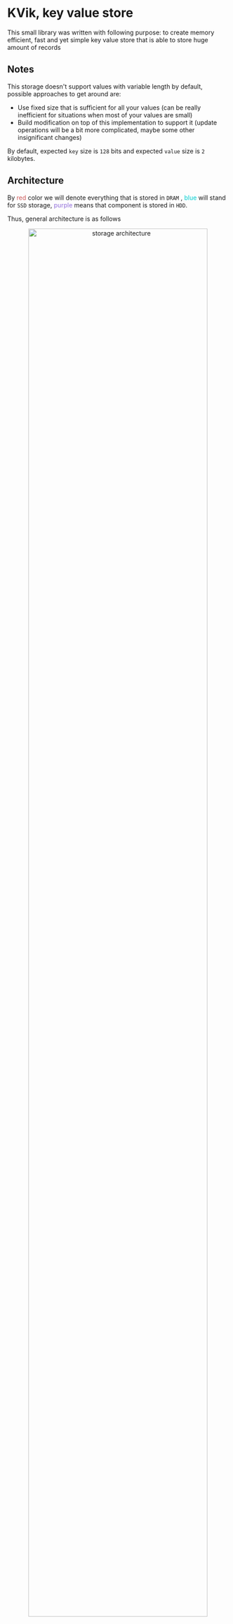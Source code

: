 # KVik, key value store

This small library was written with following purpose: to create memory efficient, fast and yet simple key value store
that is able to store huge amount of records

## Notes

This storage doesn't support values with variable length by default, possible approaches to get around are:

- Use fixed size that is sufficient for all your values (can be really inefficient for situations when most of your
  values are small)
- Build modification on top of this implementation to support it (update operations will be a bit more complicated,
  maybe some other insignificant changes)

By default, expected `key` size is `128` bits and expected `value` size is `2` kilobytes.

## Architecture

By <span style="color:indianred">red</span> color we will denote everything that is stored in `DRAM`
, <span style="color:darkturquoise">blue</span> will stand for `SSD` storage, <span style="color:mediumpurple">
purple</span> means that component is stored in `HDD`.

Thus, general architecture is as follows

<p align="center">
  <img src="resources/images/architecture.svg" alt="storage architecture" width="90%">
</p>

Now let's see what each element of diagram is responsible for

### Shard controller

In order to distribute requests on independent workers for each key that comes as a part of request (`get`, `insert`
, `update`, `delete`) we calculate its hash (`XXH32`)
and choose bucket depending on range where this hash appeared to be (for example, if we have 10 shards, then each of
those will theoretically be responsible for approximately `429496729` entries). By doing this, we decrease sizes of
files on each shard linearly (with respect to number of shards in assumption that hashes will be distributed uniformly).
In addition, this idea helps to increase throughput of storage (requests can be handled in parallel on different
threads).

### Filter

As in all key value stores that are used in practice, we try to filter out requests with keys that aren't in store yet
for `delete`, `update` and `get` requests.

There are several ways to do it but in out case it was decided to use Bloom's filter since it only requires `O(n)` bits
of memory and is pretty fast.

Our filter was designed to have small error probability (less than `9%`), it happens when we
have `4` [4-independent](https://en.wikipedia.org/wiki/K-independent_hashing) hash functions. And number of bits is
about `5n` where `n` is number of entries stored in **KVik**.

To make filtering really fast, it is, of course, stored in `DRAM` (also, it is easily recovered when we have all data
from persistent storage devices like SSD and HDD).

### Log Hash Table

As a request comes it is firstly added to `Log Hash Table` which is basically open addressing hash table that is
using [Robin Hood hashing](https://programming.guide/robin-hood-hashing.html). This technique helps `Log Hash Table` to
be more memory efficient and maintain fill factor around `90%`.

`Log Hash Table` has a fixed size, so when it is filled it is merged into `Index Hash Table` as well as
corresponding `Log File` is merged into `Hot Files`

`Log Hash Table` stores key + offset of corresponding value in `Log File`.

### Log File

`Log File` stores `(key, value)` pairs corresponding to keys that are stored in `Log Hash Table`, it is pretty simple
really. Keys are stored to increase fall tolerance because in other case when electricity wil be cut off values will
remain (since they are stored on `SSD` which in energy independent) whereas keys that are stored in `Log Hash Table`
will be lost, we want to avoid situations like that.

### Index Hash Table

`Index Hash Table` is responsible for all keys that are not in the `Log Hash Table`. Its function is very simple, it
maintains set of keys and maps them to two offsets, offset in `Hot Files` and offset in `Data File` (how exactly they
are stored is implementation detail really).

This hash table has the following property: each bucket is just one memory page (`4 KB`). When page is filled hash table
is rebuilt. To avoid problems with bucket overflow during rehashing, if it happens one more memory page will be
allocated for this bucket and will be linked to existing pages in this bucket (like in hash table with closed
addressing). But after add operation to this bucket it will be detected and rehashed again (we just hope that after
rehashing it all be distributed more uniformly in expanded hash table).

Experiments showed the following (number of entries in hash table was up to `2 * 10^8`, 128-bit words were generated
by `rand` and `std::mt19937`, hashing that was used is `XXH32` with random seed):

- If one memory page is being used fill factor is more than 60% (experiments showed numbers between 62 and 70 depending
  on number of entries and varied between different attempts)
- If ten memory page is being used fill factor is more than 85% (experiments showed numbers between 85 and 90 depending
  on number of entries and varied between different attempts) but you should be careful with that because if number of
  pages gets bigger so does `Read Amplification Factor` and `Write Amplification Factor` (But
  yes, `Space Amplification Factor` gets smaller)

### Hot Files

Conceptually, it is cache for values of keys that are used most often. This strategy will most likely be implemented
in the future but for now `Hot Files` will be some kind of intermediate value storage that is a lot faster than storage
on `HDD` (although [this document](https://gist.github.com/jboner/2841832) is 2012 version, relation between `HDD` and
`SSD` access latency is still pretty huge).

`Hot Files` should also store keys in addition to values. It is done for more efficient merge operation to `Data File`
(update entry in `Index Hash Table` and check if some information corresponding to this key is already in `Data File`
so we can just replace this value with a new one)

### Data File

Data File is one huge file that is stored on `HDD`. It also maintains linked list of deleted entries so that it is easy
to put new values on place of deleted ones.

It doesn't store any additional data, only values.

## API

This storage supports basic operations that any associative container supports: `get`, `insert`, `update`, `delete`.
It is really unlikely that it can be used as a database for your application. But, of course, since it doesn't introduce
additional complexity for supporting custom user requests written in somewhat like SQL, it should be faster.

So, if you actually don't need anything more complex than these operations, **KVik** is a viable option for you.

### Get

Here is how `get` operation works in **KVik**:

1. filter is applied, if it says that value isn't in storage we return `nullptr` immediately (with probability
   around `91%` for values that are not in storage it will work properly and say so)
2. request is passed to `Log Hash Table` and it is checked if such key is present there. If so, read corresponding value
   from `Log File` and return to user.
3. request is passed to `Index Hash Table` and it is checked if such key is present in there. If so, if it has offset
   in `Hot Files` present, read value from there, otherwise read it from `Data File`.

### Insert

Here is how `insert` operation works in **KVik**: just insert it into `Log Hash Table` and set bits corresponding to
this key in filter to ones.

Interesting part is how merge operation works because obviously, since `Log Hash Table` is in `DRAM` it will be filled
pretty quick. Well, it is also pretty easy actually, keys are sorted in ascending order of hash function that is used
in `Index Hash Table`. After that values are inserted as they would be in any ordinary hash mao. The idea of this
sorting is to have some keys hit same buckets and therefore using fewer operations with disk.

Another interesting merge is `Hot Files` with `Data File`. Here merge is done very straightforward way: just traverse
all records in `Hot Files` and insert them into `Data File` one by one.

### Update

`update` operation is very similar to `insert`. The only important difference is that before actually updating record we
apply filter.
If filter says that record is definitely not in storage we ignore it. If `update` operation is called you must be sure
that record
is already in the storage (however, this behavior can be modified in the future, be careful with updating library to
newer version,
read patch notes carefully beforehand).

### Delete

`delete` operation is logically pretty similar to `get`, it has same steps in it (filter first, log second, index third)
.
The only interesting detail is how we actually delete this key from all of these structures in case it was found.

#### Delete from `Log Hash Table`

Deletion of key from hash table with open addressing is as simple as always. But apart from that, we should also delete
corresponding value from `Log File`. It will be really simple though, we will do it lazily, we won't do anything until
it overflows (maybe just write some reserved value in corresponding place in `Log File` so that it can be distinguished
from actual value we want to store). When it does, we will rebuild it from scratch as well as `Log Hash Table`
(to take new offset into account).

#### Delete from `Index Hash Table`

Deletion of key from index is also going to be lazy. But in this case it won't be a problem for bucket overflow,
since we scan whole bucket during insertion anyway, let's just store `-1` in both offsets, it will mean that this key
is actually deleted. So, during next insertion we will scan the entire bucket and if -1 was found we will replace
it with a new value. If we want to delete corresponding value there are several cases (corresponding value is in
`Hot Files` and in `Data File` or in one of those). Deletion from `Data File` will be done exactly the same way as from
`Log File`. The issue is how to delete from `Data File`. It will be done using lined list. Linked list will store free
spots for values in `Data File`. It won't maintain correct topology of values in `Data File` but before using it,
list can be sorted to have less random disk accesses.

## Metrics

- `Read Amplification Factor =~ 2`
- `Write Amplification Factor =~ 5` (worst case if none of the heuristics are working)
- `Space Amplification Factor =~ 1.23`
- `Memory Overhead =~ 0.865 bytes/key`
- `Disk Lifetime = ?`

As you can see, this storage will be good solution for you in case read requests are more often than modification
requests like `update` and `insert` (which is very realistic scenario for many systems). 

For detailed explanation about metrics read [this pdf file](./metrics.pdf).
